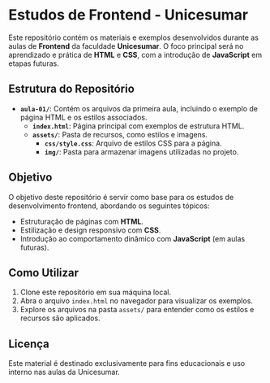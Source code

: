 # Estudos de Frontend - Unicesumar

Este repositório contém os materiais e exemplos desenvolvidos durante as aulas de **Frontend** da faculdade **Unicesumar**. O foco principal será no aprendizado e prática de **HTML** e **CSS**, com a introdução de **JavaScript** em etapas futuras.

## Estrutura do Repositório

- **`aula-01/`**: Contém os arquivos da primeira aula, incluindo o exemplo de página HTML e os estilos associados.
  - **`index.html`**: Página principal com exemplos de estrutura HTML.
  - **`assets/`**: Pasta de recursos, como estilos e imagens.
    - **`css/style.css`**: Arquivo de estilos CSS para a página.
    - **`img/`**: Pasta para armazenar imagens utilizadas no projeto.

## Objetivo

O objetivo deste repositório é servir como base para os estudos de desenvolvimento frontend, abordando os seguintes tópicos:

- Estruturação de páginas com **HTML**.
- Estilização e design responsivo com **CSS**.
- Introdução ao comportamento dinâmico com **JavaScript** (em aulas futuras).

## Como Utilizar

1. Clone este repositório em sua máquina local.
2. Abra o arquivo `index.html` no navegador para visualizar os exemplos.
3. Explore os arquivos na pasta `assets/` para entender como os estilos e recursos são aplicados.

## Licença

Este material é destinado exclusivamente para fins educacionais e uso interno nas aulas da Unicesumar.
